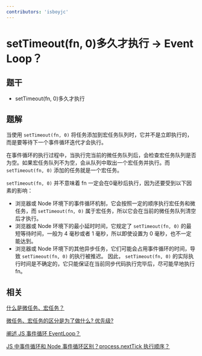 ```yaml
---
contributors: 'isboyjc'
---
```


# setTimeout(fn, 0)多久才执行 -> Event Loop？


## 题干

- setTimeout(fn, 0)多久才执行



## 题解

<!-- ::: details 点我查看题解 -->

当使用 `setTimeout(fn, 0)` 将任务添加到宏任务队列时，它并不是立即执行的，而是要等待下一个事件循环迭代才会执行。

在事件循环的执行过程中，当执行完当前的微任务队列后，会检查宏任务队列是否为空。如果宏任务队列不为空，会从队列中取出一个宏任务并执行。而 `setTimeout(fn, 0)` 添加的任务就是一个宏任务。

`setTimeout(fn, 0)` 并不意味着 fn 一定会在0毫秒后执行，因为还要受到以下因素的影响：

- 浏览器或 Node 环境下的事件循环机制，它会按照一定的顺序执行宏任务和微任务，而 `setTimeout(fn, 0)` 属于宏任务，所以它会在当前的微任务队列清空后才执行。
- 浏览器或 Node 环境下的最小延时时间，它规定了 `setTimeout(fn, 0)` 的最短等待时间，一般为 4 毫秒或者 1 毫秒，所以即使设置为 0 毫秒，也不一定能达到。
- 浏览器或 Node 环境下的其他异步任务，它们可能会占用事件循环的时间，导致 `setTimeout(fn, 0)` 的执行被推迟。
因此， `setTimeout(fn, 0)` 的实际执行时间是不确定的，它只能保证在当前同步代码执行完毕后，尽可能早地执行 fn。

<!-- ::: -->


## 相关

[什么是微任务、宏任务？](./100010_microtask_macrotask.md)

[微任务、宏任务的区分是为了做什么? 优先级?](./100020_microtask_macrotask_distinguish.md)

[阐述 JS 事件循环 EventLoop？](./100030_eventloop.md)

[JS 中事件循环和 Node 事件循环区别？process.nextTick 执行顺序？](./100050_eventloop_node.md)



